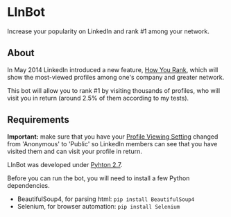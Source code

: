 # LInBot
Increase your popularity on LinkedIn and rank #1 among your network.
## About
In May 2014 LinkedIn introduced a new feature, [How You Rank](https://www.linkedin.com/wvmx/profile/rankings), which will show the most-viewed profiles among one's company and greater network.

This bot will allow you to rank #1 by visiting thousands of profiles, who will visit you in return (around 2.5% of them according to my tests).
## Requirements
**Important:** make sure that you have your [Profile Viewing Setting](https://www.linkedin.com/settings/?trk=nav_account_sub_nav_settings) changed from 'Anonymous' to  'Public' so LinkedIn members can see that you have visited them and can visit your profile in return.

LInBot was developed under [Pyhton 2.7](https://www.python.org/downloads).

Before you can run the bot, you will need to install a few Python dependencies.

- BeautifulSoup4, for parsing html: `pip install BeautifulSoup4`
- Selenium, for browser automation: `pip install Selenium`
